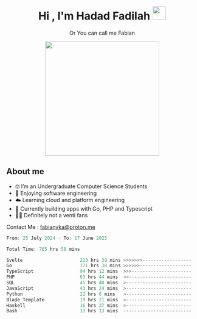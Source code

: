 <h1 align="center">Hi , I'm Hadad Fadilah  <img src="https://media.giphy.com/media/hvRJCLFzcasrR4ia7z/giphy.gif" width="35" ></h1>
<p align="center"><span>Or You can call me <span style="font: bold">Fabian</span></p>
<p align="center">
<img src="https://media.tenor.com/78dNivDemDAAAAAi/speech-bubble-venti.gif" width="300"/>    
</p>

##  About me
- 🤓 I’m an Undergraduate Computer Science Students
- 🍰 Enjoying software engineering
- ☁️ Learning cloud and platform engineering
- 🧰 Currently building apps with Go, PHP and Typescript 
- 🏃‍♂️ Definitely not a venti fans

Contact Me : fabianvka@proton.me

<!--START_SECTION:waka-->

```go
From: 25 July 2024 - To: 17 June 2025

Total Time: 765 hrs 58 mins

Svelte                     223 hrs 39 mins >>>>>>>------------------   28.94 %
Go                         171 hrs 38 mins >>>>>>-------------------   22.21 %
TypeScript                 94 hrs 12 mins  >>>----------------------   12.19 %
PHP                        63 hrs 44 mins  >>-----------------------   08.25 %
SQL                        45 hrs 48 mins  >------------------------   05.93 %
JavaScript                 43 hrs 24 mins  >------------------------   05.62 %
Python                     22 hrs 6 mins   >------------------------   02.86 %
Blade Template             19 hrs 21 mins  >------------------------   02.51 %
Haskell                    16 hrs 37 mins  >------------------------   02.15 %
Bash                       13 hrs 13 mins  -------------------------   01.71 %
```

<!--END_SECTION:waka-->




<!--
**Fadil-Tao/Fadil-Tao** is a ✨ _special_ ✨ repository because its `README.md` (this file) appears on your GitHub profile.


